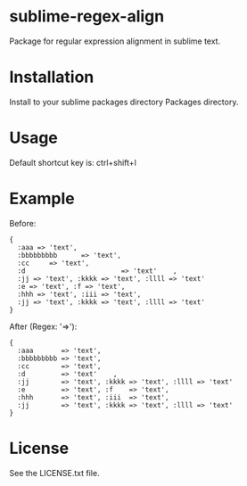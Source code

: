 sublime-regex-align
=====================

Package for regular expression alignment in sublime text.

Installation
===============

Install to your sublime packages directory Packages directory.

Usage
========

Default shortcut key is:
    ctrl+shift+l

Example
==========

Before:
```
{
  :aaa => 'text',
  :bbbbbbbbb      => 'text',
  :cc     => 'text',
  :d                        => 'text'    ,
  :jj => 'text', :kkkk => 'text', :llll => 'text'
  :e => 'text', :f => 'text',
  :hhh => 'text', :iii => 'text',
  :jj => 'text', :kkkk => 'text', :llll => 'text'
}
```
After (Regex: '=>'):
```
{
  :aaa       => 'text',
  :bbbbbbbbb => 'text',
  :cc        => 'text',
  :d         => 'text'    ,
  :jj        => 'text', :kkkk => 'text', :llll => 'text'
  :e         => 'text', :f    => 'text',
  :hhh       => 'text', :iii  => 'text',
  :jj        => 'text', :kkkk => 'text', :llll => 'text'
}
```

License
==========
See the LICENSE.txt file.
